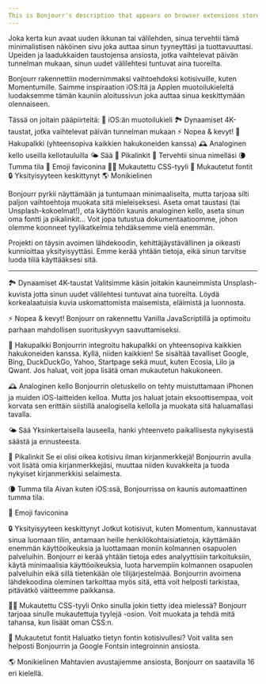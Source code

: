 ```yaml
---
This is Bonjourr's description that appears on browser extensions stores.
---
```


Joka kerta kun avaat uuden ikkunan tai välilehden, sinua tervehtii tämä minimalistisen näköinen sivu joka auttaa sinun tyyneyttäsi ja tuottavuuttasi. Upeiden ja laadukkaiden taustojensa ansiosta, jotka vaihtelevat päivän tunnelman mukaan, sinun uudet välilehtesi tuntuvat aina tuoreilta.

Bonjourr rakennettiin modernimmaksi vaihtoehdoksi kotisivuille, kuten Momentumille. Saimme inspiraation iOS:ltä ja Applen muotoilukieleltä luodaksemme tämän kauniin aloitussivun joka auttaa sinua keskittymään olennaiseen.

Tässä on joitain pääpiirteitä:
🍏 iOS:än muotoilukieli
🏞 Dynaamiset 4K-taustat, jotka vaihtelevat päivän tunnelman mukaan
⚡️ Nopea & kevyt!
🔎 Hakupalkki (yhteensopiva kaikkien hakukoneiden kanssa)
🕰 Analoginen kello useilla kellotauluilla
🌤 Sää
🔗 Pikalinkit
👋 Tervehtii sinua nimelläsi
🌘 Tumma tila
🥖 Emoji faviconina
🧑‍💻 Mukautettu CSS-tyyli
📝 Mukautetut fontit
🔒 Yksityisyyteen keskittynyt
🌎 Monikielinen

Bonjourr pyrkii näyttämään ja tuntumaan minimaaliselta, mutta tarjoaa silti paljon vaihtoehtoja muokata sitä mieleiseksesi. Aseta omat taustasi (tai Unsplash-kokoelmat!), ota käyttöön kaunis analoginen kello, aseta sinun oma fontti ja pikalinkit... Voit jopa tutustua dokumentaatioomme, johon olemme koonneet tyylikatkelmia tehdäksemme vielä enemmän.

Projekti on täysin avoimen lähdekoodin, kehittäjäystävällinen ja oikeasti kunnioittaa yksityisyyttäsi. Emme kerää yhtään tietoja, eikä sinun tarvitse luoda tiliä käyttääksesi sitä.

---

🏞 Dynaamiset 4K-taustat
Valitsimme käsin joitakin kauneimmista Unsplash-kuvista jotta sinun uudet välilehtesi tuntuvat aina tuoreilta. Löydä korkealaatuisia kuvia uskomattomista maisemista, eläimistä ja luonnosta.

⚡️ Nopea & kevyt!
Bonjourr on rakennettu Vanilla JavaScriptillä ja optimoitu parhaan mahdollisen suorituskyvyn saavuttamiseksi.

🔎 Hakupalkki
Bonjourrin integroitu hakupalkki on yhteensopiva kaikkien hakukoneiden kanssa. Kyllä, niiden kaikkien! Se sisältää tavalliset Google, Bing, DuckDuckGo, Yahoo, Startpage sekä muut, kuten Ecosia, Lilo ja Qwant. Jos haluat, voit jopa lisätä oman mukautetun hakukoneen.

🕰 Analoginen kello
Bonjourrin oletuskello on tehty muistuttamaan iPhonen ja muiden iOS-laitteiden kelloa. Mutta jos haluat jotain eksoottisempaa, voit korvata sen erittäin siistillä analogisella kellolla ja muokata sitä haluamallasi tavalla.

🌤 Sää
Yksinkertaisella lauseella, hanki yhteenveto paikallisesta nykyisestä säästä ja ennusteesta.

🔗 Pikalinkit
Se ei olisi oikea kotisivu ilman kirjanmerkkejä! Bonjourrin avulla voit lisätä omia kirjanmerkkejäsi, muuttaa niiden kuvakkeita ja tuoda nykyiset kirjanmerkkisi selaimesta.

🌘 Tumma tila
Aivan kuten iOS:ssä, Bonjourrissa on kaunis automaattinen tumma tila.

🥖 Emoji faviconina

🔒 Yksityisyyteen keskittynyt
Jotkut kotisivut, kuten Momentum, kannustavat sinua luomaan tilin, antamaan heille henkilökohtaisia ​​tietoja, käyttämään enemmän käyttöoikeuksia ja luottamaan moniin kolmannen osapuolen palveluihin. Bonjourr ei kerää yhtään tietoja edes analyyttisiin tarkoituksiin, käytä minimaalisia käyttöoikeuksia, luota harvempiin kolmannen osapuolen palveluihin eikä sillä tietenkään ole tilijärjestelmää. Bonjourrin avoimena lähdekoodina oleminen tarkoittaa myös sitä, että voit helposti tarkistaa, pitävätkö väitteemme paikkansa.

🧑‍💻 Mukautettu CSS-tyyli
Onko sinulla jokin tietty idea mielessä? Bonjourr tarjoaa sinulle mukautettuja tyylejä -osion. Voit muokata ja tehdä mitä tahansa, kun lisäät oman CSS:n.

📝 Mukautetut fontit
Haluatko tietyn fontin kotisivullesi? Voit valita sen helposti Bonjourrin ja Google Fontsin integroinnin ansiosta.

🌎 Monikielinen
Mahtavien avustajiemme ansiosta, Bonjourr on saatavilla 16 eri kielellä.